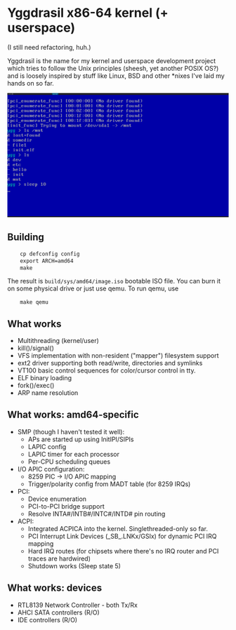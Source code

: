 Yggdrasil x86-64 kernel (+ userspace)
======================================

(I still need refactoring, huh.)

Yggdrasil is the name for my kernel and userspace development
project which tries to follow the Unix principles (sheesh, yet
another POSIX OS?) and is loosely inspired by stuff like Linux,
BSD and other *nixes I've laid my hands on so far.

![alt text](doc/demo0.png "Demo")

Building
--------

```Shell session
    cp defconfig config
    export ARCH=amd64
    make
```

The result is `build/sys/amd64/image.iso` bootable ISO file. You can
burn it on some physical drive or just use qemu. To run qemu, use

```Shell session
    make qemu
```

What works
----------

* Multithreading (kernel/user)
* kill()/signal()
* VFS implementation with non-resident ("mapper") filesystem support
* ext2 driver supporting both read/write, directories and symlinks
* VT100 basic control sequences for color/cursor control in tty.
* ELF binary loading
* fork()/exec()
* ARP name resolution

What works: amd64-specific
--------------------------

* SMP (though I haven't tested it well):
    - APs are started up using InitIPI/SIPIs
    - LAPIC config
    - LAPIC timer for each processor
    - Per-CPU scheduling queues
* I/O APIC configuration:
    - 8259 PIC -> I/O APIC mapping
    - Trigger/polarity config from MADT table (for 8259 IRQs)
* PCI:
    - Device enumeration
    - PCI-to-PCI bridge support
    - Resolve INTA#/INTB#/INTC#/INTD# pin routing
* ACPI:
    - Integrated ACPICA into the kernel. Singlethreaded-only so far.
    - PCI Interrupt Link Devices (\_SB_.LNKx/GSIx) for dynamic PCI IRQ mapping
    - Hard IRQ routes (for chipsets where there's no IRQ router and PCI traces are hardwired)
    - Shutdown works (Sleep state 5)

What works: devices
-------------------

* RTL8139 Network Controller - both Tx/Rx
* AHCI SATA controllers (R/O)
* IDE controllers (R/O)
